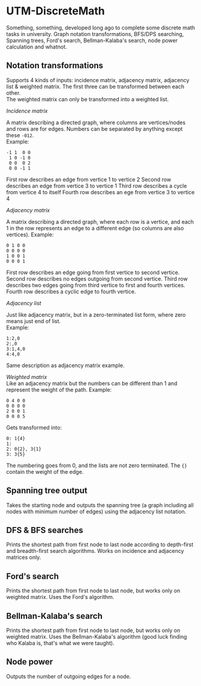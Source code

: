 # UTM-DiscreteMath

Something, something, developed long ago to complete some discrete math tasks
in university.
Graph notation transformations, BFS/DPS searching, Spanning trees, Ford's search, Bellman-Kalaba's search, 
node power calculation and whatnot.

## Notation transformations
Supports 4 kinds of inputs: incidence matrix, adjacency matrix, adjacency list & weighted matrix.
The first three can be transformed between each other.  
The weighted matrix can only be transformed into a weighted list.  

*Incidence matrix*

A matrix describing a directed graph, where columns are vertices/nodes and rows are for edges.
Numbers can be separated by anything except these `-012`.  
Example:
 
    -1 1  0 0
     1 0 -1 0
     0 0  0 2
     0 0 -1 1

First row describes an edge from vertice 1 to vertice 2
Second row describes an edge from vertice 3 to vertice 1
Third row describes a cycle from vertice 4 to itself
Fourth row describes an ege from vertice 3 to vertice 4

*Adjacency matrix*   

A matrix describing a directed graph, where each row is a vertice, and each 1 in the row
represents an edge to a different edge (so columns are also vertices).
Example:  

    0 1 0 0
    0 0 0 0
    1 0 0 1
    0 0 0 1

First row describes an edge going from first vertice to second vertice.  
Second row describes no edges outgoing from second vertice.
Third row describes two edges going from third vertice to first and fourth vertices.
Fourth row describes a cyclic edge to fourth vertice. 

*Adjacency list*  

Just like adjacency matrix, but in a zero-terminated list form, where zero means just end of list.  
Example:
  
    1:2,0
    2:,0
    3:1,4,0
    4:4,0 

Same description as adjacency matrix example.

*Weighted matrix*  
Like an adjacency matrix but the numbers can be different than 1 and represent the weight of the path. 
Example:  

    0 4 0 0
    0 0 0 0
    2 0 0 1
    0 0 0 5

Gets transformed into:

    0: 1{4}
    1: 
    2: 0{2}, 3{1}
    3: 3{5}

The numbering goes from 0, and the lists are not zero terminated. The `{}` contain the weight of the edge.

## Spanning tree output
Takes the starting node and outputs the spanning tree (a graph including all nodes with minimum number of edges)
using the adjacency list notation.

## DFS & BFS searches
Prints the shortest path from first node to last node according to depth-first and breadth-first search algorithms.
Works on incidence and adjacency matrices only.

## Ford's search
Prints the shortest path from first node to last node, but works only on weighted matrix.
Uses the Ford's algorithm.  

## Bellman-Kalaba's search
Prints the shortest path from first node to last node, but works only on weighted matrix.
Uses the Bellman-Kalaba's algorithm (good luck finding who Kalaba is, that's what we were taught).

## Node power
Outputs the number of outgoing edges for a node.
